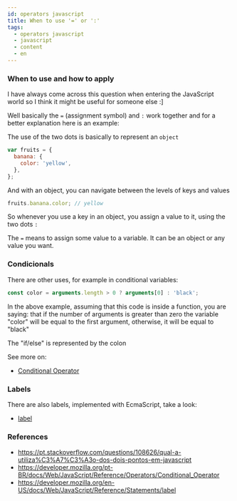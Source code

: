 ```yaml
---
id: operators javascript
title: When to use '=' or ':'
tags:
  - operators javascript
  - javascript
  - content
  - en
---
```


### When to use and how to apply

I have always come across this question when entering the JavaScript world so I think it might be useful for someone else :]

Well basically the `=` (assignment symbol) and `:` work together and for a better explanation here is an example:

The use of the two dots is basically to represent an `object`

```js
var fruits = {
  banana: {
    color: 'yellow',
  },
};
```

And with an object, you can navigate between the levels of keys and values

```js
fruits.banana.color; // yellow
```

So whenever you use a key in an object, you assign a value to it, using the two dots `:`

The `=` means to assign some value to a variable. It can be an object or any value you want.

### Condicionals

There are other uses, for example in conditional variables:

```js
const color = arguments.length > 0 ? arguments[0] : 'black';
```

In the above example, assuming that this code is inside a function, you are saying: that if the number of arguments is greater than zero the variable "color" will be equal to the first argument, otherwise, it will be equal to "black"

The "if/else" is represented by the colon

See more on:

- [Conditional Operator](https://developer.mozilla.org/pt-BR/docs/Web/JavaScript/Reference/Operators/Conditional_Operator)

### Labels

There are also labels, implemented with EcmaScript, take a look:

- [label](https://developer.mozilla.org/en-US/docs/Web/JavaScript/Reference/Statements/label)

### References

- https://pt.stackoverflow.com/questions/108626/qual-a-utiliza%C3%A7%C3%A3o-dos-dois-pontos-em-javascript
- https://developer.mozilla.org/pt-BR/docs/Web/JavaScript/Reference/Operators/Conditional_Operator
- https://developer.mozilla.org/en-US/docs/Web/JavaScript/Reference/Statements/label
